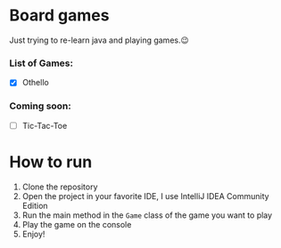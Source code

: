 # Board games

Just trying to re-learn java and playing games.😉

### List of Games:

- [x] Othello

### Coming soon:

- [ ] Tic-Tac-Toe

# How to run

1. Clone the repository
2. Open the project in your favorite IDE, I use IntelliJ IDEA Community Edition
3. Run the main method in the `Game` class of the game you want to play
4. Play the game on the console
5. Enjoy!


